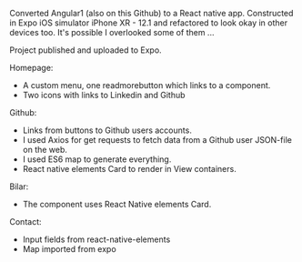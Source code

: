 Converted Angular1 (also on this Github) to a React native app.
Constructed in Expo iOS simulator iPhone XR - 12.1 and refactored to look okay in other devices too. It's possible I overlooked some of them ...

Project published and uploaded to Expo.

Homepage: 
* A custom menu, one readmorebutton which links to a component.
* Two icons with links to Linkedin and Github

Github:
* Links from buttons to Github users accounts.
* I used Axios for get requests to fetch data from a Github user JSON-file on the web. 
* I used ES6 map to generate everything.
* React native elements Card to render in View containers.

Bilar: 
* The component uses React Native elements Card. 

Contact:
* Input fields from react-native-elements
* Map imported from expo
